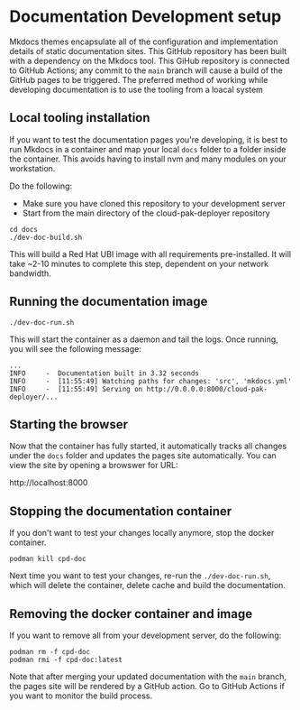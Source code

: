 # Documentation Development setup

Mkdocs themes encapsulate all of the configuration and implementation details of static documentation sites. This GitHub repository has been built with a dependency on the Mkdocs tool. This GiHub repository is connected to GitHub Actions; any commit to the `main` branch will cause a build of the GitHub pages to be triggered. The preferred method of working while developing documentation is to use the tooling from a loacal system

## Local tooling installation
If you want to test the documentation pages you're developing, it is best to run Mkdocs in a container and map your local `docs` folder to a folder inside the container. This avoids having to install nvm and many modules on your workstation.

Do the following:

* Make sure you have cloned this repository to your development server
* Start from the main directory of the cloud-pak-deployer repository
```
cd docs
./dev-doc-build.sh
```

This will build a Red Hat UBI image with all requirements pre-installed. It will take ~2-10 minutes to complete this step, dependent on your network bandwidth.

## Running the documentation image
```
./dev-doc-run.sh
```

This will start the container as a daemon and tail the logs. Once running, you will see the following message:
```output
...
INFO     -  Documentation built in 3.32 seconds
INFO     -  [11:55:49] Watching paths for changes: 'src', 'mkdocs.yml'
INFO     -  [11:55:49] Serving on http://0.0.0.0:8000/cloud-pak-deployer/...
```

## Starting the browser
Now that the container has fully started, it automatically tracks all changes under the `docs` folder and updates the pages site automatically. You can view the site by opening a browswer for URL:

http://localhost:8000

## Stopping the documentation container
If you don't want to test your changes locally anymore, stop the docker container.
```
podman kill cpd-doc
```

Next time you want to test your changes, re-run the `./dev-doc-run.sh`, which will delete the container, delete cache and build the documentation.

## Removing the docker container and image
If you want to remove all from your development server, do the following:
```
podman rm -f cpd-doc
podman rmi -f cpd-doc:latest
```

Note that after merging your updated documentation with the `main` branch, the pages site will be rendered by a GitHub action. Go to GitHub Actions if you want to monitor the build process.
